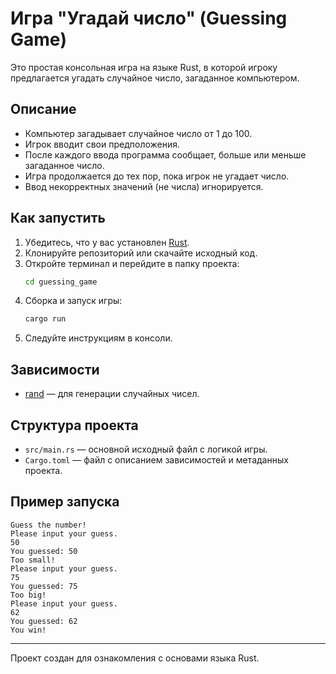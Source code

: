 # Игра "Угадай число" (Guessing Game)

Это простая консольная игра на языке Rust, в которой игроку предлагается угадать случайное число, загаданное компьютером.

## Описание

- Компьютер загадывает случайное число от 1 до 100.
- Игрок вводит свои предположения.
- После каждого ввода программа сообщает, больше или меньше загаданное число.
- Игра продолжается до тех пор, пока игрок не угадает число.
- Ввод некорректных значений (не числа) игнорируется.

## Как запустить

1. Убедитесь, что у вас установлен [Rust](https://www.rust-lang.org/ru/tools/install).
2. Клонируйте репозиторий или скачайте исходный код.
3. Откройте терминал и перейдите в папку проекта:
   ```sh
   cd guessing_game
   ```
4. Сборка и запуск игры:
   ```sh
   cargo run
   ```
5. Следуйте инструкциям в консоли.

## Зависимости

- [rand](https://crates.io/crates/rand) — для генерации случайных чисел.

## Структура проекта

- `src/main.rs` — основной исходный файл с логикой игры.
- `Cargo.toml` — файл с описанием зависимостей и метаданных проекта.

## Пример запуска

```
Guess the number!
Please input your guess.
50
You guessed: 50
Too small!
Please input your guess.
75
You guessed: 75
Too big!
Please input your guess.
62
You guessed: 62
You win!
```

---

Проект создан для ознакомления с основами языка Rust.
